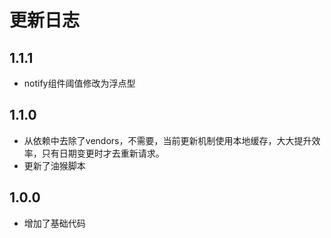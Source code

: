 # 更新日志

## 1.1.1

* notify组件阈值修改为浮点型

## 1.1.0

* 从依赖中去除了vendors，不需要，当前更新机制使用本地缓存，大大提升效率，只有日期变更时才去重新请求。
* 更新了油猴脚本

## 1.0.0

* 增加了基础代码
